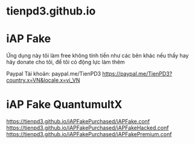 # tienpd3.github.io
# iAP Fake

Ứng dụng này tôi làm free không tính tiền như các bên khác nếu thấy hay hãy donate cho tôi, để tôi có động lực làm thêm

Paypal
Tài khoản: paypal.me/TienPD3
https://paypal.me/TienPD3?country.x=VN&locale.x=vi_VN

# iAP Fake QuantumultX

https://tienpd3.github.io/iAPFakePurchased/iAPFake.conf
https://tienpd3.github.io/iAPFakePurchased/iAPFakeHacked.conf
https://tienpd3.github.io/iAPFakePurchased/iAPFakePremium.conf
